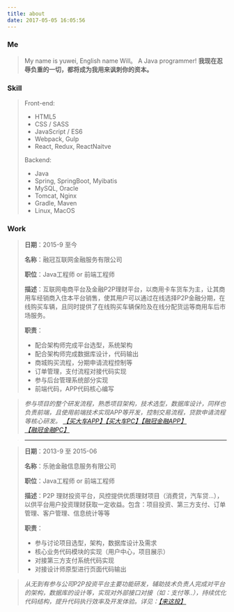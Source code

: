 ```yaml
---
title: about
date: 2017-05-05 16:05:56
---
```


### Me
> My name is yuwei, English name Will。
> A Java programmer!
> __我现在忍辱负重的一切，都将成为我用来讽刺你的资本。__

### Skill
> Front-end:
> - HTML5
> - CSS / SASS
> - JavaScript / ES6
> - Webpack, Gulp
> - React, Redux, ReactNaitve
>
> Backend:
> - Java
> - Spring, SpringBoot, Myibatis
> - MySQL, Oracle
> - Tomcat, Nginx
> - Gradle, Maven
> - Linux, MacOS

### Work

> __日期__：2015-9 至今
>    
> __名称__：融冠互联网金融服务有限公司
>
> __职位__：Java工程师 or 前端工程师
>
> __描述__：互联网电商平台及金融P2P理财平台，以商用卡车货车为主，让其商用车经销商入住本平台销售，使其用户可以通过在线选择P2P金融分期，在线购买车辆，且同时提供了在线购买车辆保险及在线分配货运等商用车后市场服务。
>
> __职责__：
> + 配合架构师完成平台选型，系统架构
> + 配合架构师完成数据库设计，代码输出
> + 商城购买流程，分期申请流程控制等
> + 订单管理，支付流程对接代码实现
> + 参与后台管理系统部分实现
> + 前端代码，APP代码核心编写

> _参与项目的整个研发流程，熟悉项目架构，技术选型，数据库设计，同样也负责前端，且使用前端技术实现APP等开发，控制交易流程，贷款申请流程等核心研发。_
  _[【买大车APP】](https://itunes.apple.com/cn/app/mai-da-che/id1193972758?mt=8)[【买大车PC】](http://www.maidache.com/)[【融冠金融APP】](https://itunes.apple.com/cn/app/融冠金融/id1030233339?mt=8&ign-mpt=uo=4)[【融冠金融PC】](http://www.rgjr.cn/)_


> * * *

> __日期__：2013-9 至 2015-06
>    
> __名称__：乐驰金融信息服务有限公司
>
> __职位__：Java工程师 or 前端工程师
>
> __描述__：P2P 理财投资平台，风控提供优质理财项目（消费贷，汽车贷...），以供平台用户投资理财获取一定收益。包含：项目投资、第三方支付、订单管理、客户管理、信息统计等等
>
> __职责__：
> + 参与讨论项目选型，架构，数据库设计及需求
> + 核心业务代码模块的实现（用户中心，项目展示）
> + 对接第三方支付系统代码实现
> + 对接设计师原型进行页面代码输出

> _从无到有参与公司P2P投资平台主要功能研发，辅助技术负责人完成对平台的架构，数据库的设计等，实现对外部接口对接（如：支付等..），持续优化代码结构，提升代码执行效率及开发体验。详见：[【来这投】](http://www.lechijinfu.com/)_

